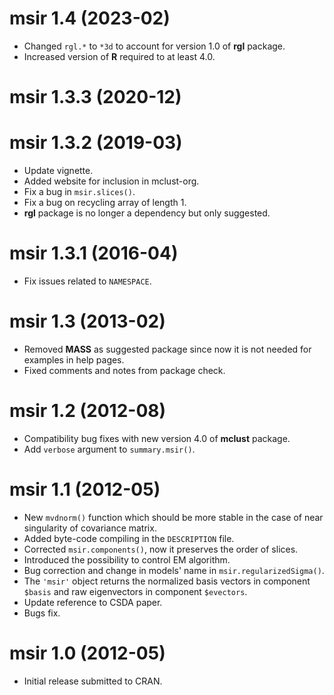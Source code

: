 # msir 1.4 (2023-02)

* Changed `rgl.*` to `*3d` to account for version 1.0 of **rgl** package.
* Increased version of **R** required to at least 4.0.

# msir 1.3.3 (2020-12)

# msir 1.3.2 (2019-03)

* Update vignette.
* Added website for inclusion in mclust-org.
* Fix a bug in `msir.slices()`.
* Fix a bug on recycling array of length 1.
* **rgl** package is no longer a dependency but only suggested.

# msir 1.3.1 (2016-04)

* Fix issues related to `NAMESPACE`.

# msir 1.3 (2013-02)

* Removed **MASS** as suggested package since now it is not needed for examples in help pages.
* Fixed comments and notes from package check.

# msir 1.2 (2012-08)

* Compatibility bug fixes with new version 4.0 of **mclust** package.
* Add `verbose` argument to `summary.msir()`.

# msir 1.1 (2012-05)

* New `mvdnorm()` function which should be more stable in the case of near singularity of covariance matrix.
* Added byte-code compiling in the `DESCRIPTION` file.
* Corrected `msir.components()`, now it preserves the order of slices.
* Introduced the possibility to control EM algorithm.
* Bug correction and change in models' name in `msir.regularizedSigma()`.
* The `'msir'` object returns the normalized basis vectors in component `$basis` and raw eigenvectors in component `$evectors`.
* Update reference to CSDA paper.
* Bugs fix.

# msir 1.0 (2012-05)

* Initial release submitted to CRAN.
